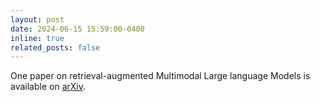 ```yaml
---
layout: post
date: 2024-06-15 15:59:00-0400
inline: true
related_posts: false
---
```


One paper on retrieval-augmented Multimodal Large language Models is available on <a href="https://arxiv.org/abs/2406.10839">arXiv</a>.
